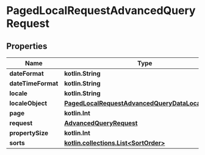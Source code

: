 
# PagedLocalRequestAdvancedQueryRequest

## Properties
| Name | Type | Description | Notes |
| ------------ | ------------- | ------------- | ------------- |
| **dateFormat** | **kotlin.String** |  |  [optional] |
| **dateTimeFormat** | **kotlin.String** |  |  [optional] |
| **locale** | **kotlin.String** |  |  [optional] |
| **localeObject** | [**PagedLocalRequestAdvancedQueryDataLocaleObject**](PagedLocalRequestAdvancedQueryDataLocaleObject.md) |  |  [optional] |
| **page** | **kotlin.Int** |  |  [optional] |
| **request** | [**AdvancedQueryRequest**](AdvancedQueryRequest.md) |  |  [optional] |
| **propertySize** | **kotlin.Int** |  |  [optional] |
| **sorts** | [**kotlin.collections.List&lt;SortOrder&gt;**](SortOrder.md) |  |  [optional] |



